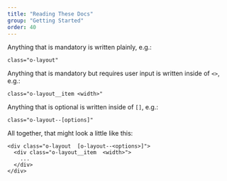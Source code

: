 ```yaml
---
title: "Reading These Docs"
group: "Getting Started"
order: 40
---
```


Anything that is mandatory is written plainly, e.g.:

```
class="o-layout"
```

Anything that is mandatory but requires user input is written inside of `<>`,
e.g.:

```
class="o-layout__item <width>"
```

Anything that is optional is written inside of `[]`, e.g.:

```
class="o-layout--[options]"
```

All together, that might look a little like this:

```
<div class="o-layout  [o-layout--<options>]">
  <div class="o-layout__item  <width>">
    ...
  </div>
</div>
```
